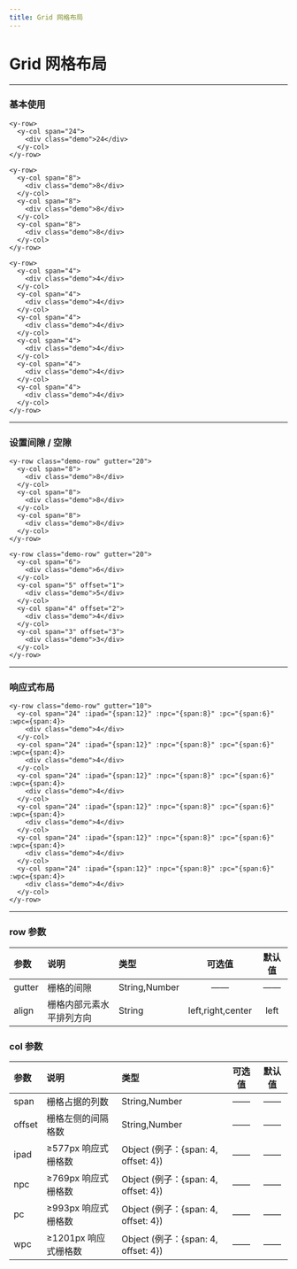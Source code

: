 ```yaml
---
title: Grid 网格布局
---
```


# Grid 网格布局

---
### 基本使用
<grid-demo></grid-demo>

```
<y-row>
  <y-col span="24">
    <div class="demo">24</div>
  </y-col>
</y-row>

<y-row>
  <y-col span="8">
    <div class="demo">8</div>
  </y-col>
  <y-col span="8">
    <div class="demo">8</div>
  </y-col>
  <y-col span="8">
    <div class="demo">8</div>
  </y-col>
</y-row>

<y-row>
  <y-col span="4">
    <div class="demo">4</div>
  </y-col>
  <y-col span="4">
    <div class="demo">4</div>
  </y-col>
  <y-col span="4">
    <div class="demo">4</div>
  </y-col>
  <y-col span="4">
    <div class="demo">4</div>
  </y-col>
  <y-col span="4">
    <div class="demo">4</div>
  </y-col>
  <y-col span="4">
    <div class="demo">4</div>
  </y-col>
</y-row>
```


---
### 设置间隙 / 空隙
<grid-gutter></grid-gutter>

```
<y-row class="demo-row" gutter="20">
  <y-col span="8">
    <div class="demo">8</div>
  </y-col>
  <y-col span="8">
    <div class="demo">8</div>
  </y-col>
  <y-col span="8">
    <div class="demo">8</div>
  </y-col>
</y-row>

<y-row class="demo-row" gutter="20">
  <y-col span="6">
    <div class="demo">6</div>
  </y-col>
  <y-col span="5" offset="1">
    <div class="demo">5</div>
  </y-col>
  <y-col span="4" offset="2">
    <div class="demo">4</div>
  </y-col>
  <y-col span="3" offset="3">
    <div class="demo">3</div>
  </y-col>
</y-row>
```

---

### 响应式布局
<grid-media></grid-media>

```
<y-row class="demo-row" gutter="10">
  <y-col span="24" :ipad="{span:12}" :npc="{span:8}" :pc="{span:6}" :wpc={span:4}>
    <div class="demo">4</div>
  </y-col>
  <y-col span="24" :ipad="{span:12}" :npc="{span:8}" :pc="{span:6}" :wpc={span:4}>
    <div class="demo">4</div>
  </y-col>
  <y-col span="24" :ipad="{span:12}" :npc="{span:8}" :pc="{span:6}" :wpc={span:4}>
    <div class="demo">4</div>
  </y-col>
  <y-col span="24" :ipad="{span:12}" :npc="{span:8}" :pc="{span:6}" :wpc={span:4}>
    <div class="demo">4</div>
  </y-col>
  <y-col span="24" :ipad="{span:12}" :npc="{span:8}" :pc="{span:6}" :wpc={span:4}>
    <div class="demo">4</div>
  </y-col>
  <y-col span="24" :ipad="{span:12}" :npc="{span:8}" :pc="{span:6}" :wpc={span:4}>
    <div class="demo">4</div>
  </y-col>
</y-row>
```

---

### row 参数
| 参数           | 说明           | 类型  | 可选值      | 默认值     |
|:------------- |:---------------|:-----|:-----:|:-----:|
|  gutter       | 栅格的间隙      | String,Number |  ——  | —— |
|  align        | 栅格内部元素水平排列方向| String | left,right,center | left |

### col 参数
| 参数           | 说明           | 类型  | 可选值      | 默认值     |
|:------------- |:---------------|:-----|:-----:|:-----:|
|  span         | 栅格占据的列数    | String,Number |  ——  | —— |
|  offset       | 栅格左侧的间隔格数| String,Number | ——  |  —— |
|  ipad         | ≥577px  响应式栅格数    | Object (例子：{span: 4, offset: 4}) | —— |  ——  |
|  npc          | ≥769px  响应式栅格数    | Object (例子：{span: 4, offset: 4}) | —— |  ——  |
|  pc           | ≥993px  响应式栅格数    | Object (例子：{span: 4, offset: 4}) | —— |  ——  |
|  wpc          | ≥1201px 响应式栅格数   | Object (例子：{span: 4, offset: 4}) | —— |  ——  |
